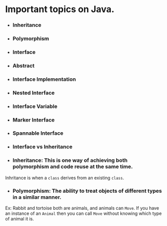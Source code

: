 # Important topics on Java.

* ### Inheritance

* ### Polymorphism
* ### Interface
* ### Abstract
* ### Interface Implementation
* ### Nested Interface
* ### Interface Variable
* ### Marker Interface
* ### Spannable Interface
* ### Interface vs Inheritance

* ### Inheritance: This is one way of achieving both polymorphism and code reuse at the same time.
Inhritance is when a `class` derives from an existing `class`.

* ### Polymorphism: The ability to treat objects of different types in a similar manner.
Ex: Rabbit and tortoise both are animals, and animals can `Move`. 
If you have an instance of an `Animal` then you can call `Move` without knowing which type of animal it is.



